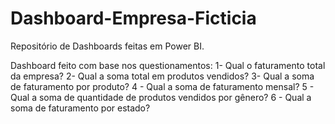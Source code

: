 # Dashboard-Empresa-Ficticia
Repositório de Dashboards feitas em Power BI.

Dashboard feito com base nos questionamentos:
1- Qual o faturamento total da empresa?
2- Qual a soma total em produtos vendidos?
3- Qual a soma de faturamento por produto?
4 - Qual a soma de faturamento mensal?
5 - Qual a soma de quantidade de produtos vendidos por gênero?
6 - Qual a soma de faturamento por estado?
